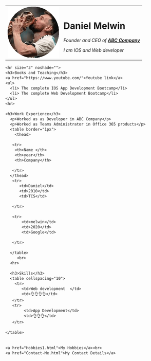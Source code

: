<html lang="en">
  <head>
    <title>Melwin's personal Site</title>
  </head>    
  <body>
    <table cellspacing="20">
      <tr>
          <td><img src="Messi.png" alt="Messi images"></td>
          <td><h1>Daniel Melwin</h1>
          <p><em>Founder and CEO of <strong><a href="https://www.javatpoint.com/html-tutorial">ABC Company</a></strong></em></p>
          <p><i>I am IOS and Web developer</i></p></td>
      </tr>
    </table>

    <hr size="3" noshade="">
    <h3>Books and Teaching</h3>
    <a href="https://www.youtube.com/">Youtube link</a>
    <ul>
      <li> The complete IOS App Development Bootcamp</li>
      <li> The complete Web Development Bootcamp</li>
    </ul>
    <hr>

    <h3>Work Experience</h3>
      <p>Worked as as Developer in ABC Company</p>
      <p>Worked as Teams Administrator in Office 365 products</p>
      <table border="1px">
        <thead>
         
       <tr>
        <th>Name </th>
        <th>year</th>
        <th>Company</th>

       </tr>
      </thead>
       <tr>
          <td>Daniel</td>
          <td>2010</td>
          <td>TCS</td>

       </tr>

       <tr>
           <td>melwin</td>
           <td>2020</td>
           <td>Google</td>

       </tr>

      </table>
         <br>
      <hr>

      <h3>Skills</h3>
      <table cellspacing="10">
        <tr>
           <td>Web development  </td>
           <td>👌👌👌👌</td>
       </tr>
       <tr>
            <td>App Development</td>
            <td>👌👌👌</td>
       </tr>

    </table>

    
    <a href="Hobbies1.html">My Hobbies</a><br>
    <a href="Contact-Me.html">My Contact Details</a>
     

  </body>

</html>
